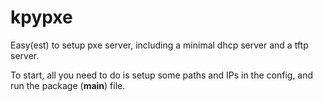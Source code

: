 kpypxe
======

Easy(est) to setup pxe server, including a minimal dhcp server and a tftp server.

To start, all you need to do is setup some paths and IPs in the config, and run the package (__main__) file.
